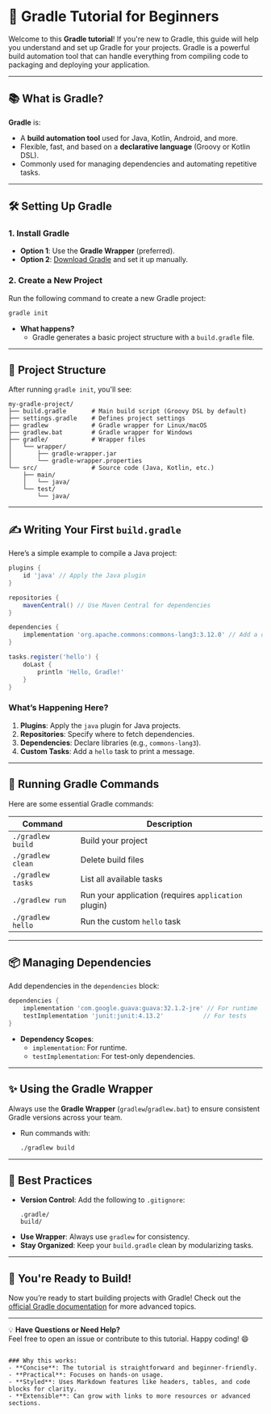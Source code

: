 # 🚀 Gradle Tutorial for Beginners

Welcome to this **Gradle tutorial**! If you're new to Gradle, this guide will help you understand and set up Gradle for your projects. Gradle is a powerful build automation tool that can handle everything from compiling code to packaging and deploying your application.

---

## 📚 What is Gradle?

**Gradle** is:
- A **build automation tool** used for Java, Kotlin, Android, and more.
- Flexible, fast, and based on a **declarative language** (Groovy or Kotlin DSL).
- Commonly used for managing dependencies and automating repetitive tasks.

---

## 🛠️ Setting Up Gradle

### 1. **Install Gradle**
- **Option 1**: Use the **Gradle Wrapper** (preferred).
- **Option 2**: [Download Gradle](https://gradle.org/install/) and set it up manually.

### 2. **Create a New Project**

Run the following command to create a new Gradle project:
```bash
gradle init
```

- **What happens?**
  - Gradle generates a basic project structure with a `build.gradle` file.

---

## 📂 Project Structure

After running `gradle init`, you'll see:
```
my-gradle-project/
├── build.gradle       # Main build script (Groovy DSL by default)
├── settings.gradle    # Defines project settings
├── gradlew            # Gradle wrapper for Linux/macOS
├── gradlew.bat        # Gradle wrapper for Windows
├── gradle/            # Wrapper files
│   └── wrapper/
│       ├── gradle-wrapper.jar
│       └── gradle-wrapper.properties
└── src/               # Source code (Java, Kotlin, etc.)
    ├── main/
    │   └── java/
    └── test/
        └── java/
```

---

## ✍️ Writing Your First `build.gradle`

Here’s a simple example to compile a Java project:

```groovy
plugins {
    id 'java' // Apply the Java plugin
}

repositories {
    mavenCentral() // Use Maven Central for dependencies
}

dependencies {
    implementation 'org.apache.commons:commons-lang3:3.12.0' // Add a dependency
}

tasks.register('hello') {
    doLast {
        println 'Hello, Gradle!'
    }
}
```

### What’s Happening Here?
1. **Plugins**: Apply the `java` plugin for Java projects.
2. **Repositories**: Specify where to fetch dependencies.
3. **Dependencies**: Declare libraries (e.g., `commons-lang3`).
4. **Custom Tasks**: Add a `hello` task to print a message.

---

## 🏃 Running Gradle Commands

Here are some essential Gradle commands:

| Command                     | Description                                  |
|-----------------------------|----------------------------------------------|
| `./gradlew build`           | Build your project                          |
| `./gradlew clean`           | Delete build files                          |
| `./gradlew tasks`           | List all available tasks                    |
| `./gradlew run`             | Run your application (requires `application` plugin) |
| `./gradlew hello`           | Run the custom `hello` task                 |

---

## 📦 Managing Dependencies

Add dependencies in the `dependencies` block:
```groovy
dependencies {
    implementation 'com.google.guava:guava:32.1.2-jre' // For runtime
    testImplementation 'junit:junit:4.13.2'           // For tests
}
```

- **Dependency Scopes**:
  - `implementation`: For runtime.
  - `testImplementation`: For test-only dependencies.

---

## ✨ Using the Gradle Wrapper

Always use the **Gradle Wrapper** (`gradlew`/`gradlew.bat`) to ensure consistent Gradle versions across your team.

- Run commands with:
  ```bash
  ./gradlew build
  ```

---

## 🌱 Best Practices

- **Version Control**: Add the following to `.gitignore`:
  ```plaintext
  .gradle/
  build/
  ```
- **Use Wrapper**: Always use `gradlew` for consistency.
- **Stay Organized**: Keep your `build.gradle` clean by modularizing tasks.

---

## 🎉 You're Ready to Build!

Now you’re ready to start building projects with Gradle! Check out the [official Gradle documentation](https://docs.gradle.org/) for more advanced topics.

---

💡 **Have Questions or Need Help?**  
Feel free to open an issue or contribute to this tutorial. Happy coding! 😄
```

### Why this works:
- **Concise**: The tutorial is straightforward and beginner-friendly.
- **Practical**: Focuses on hands-on usage.
- **Styled**: Uses Markdown features like headers, tables, and code blocks for clarity.
- **Extensible**: Can grow with links to more resources or advanced sections.
